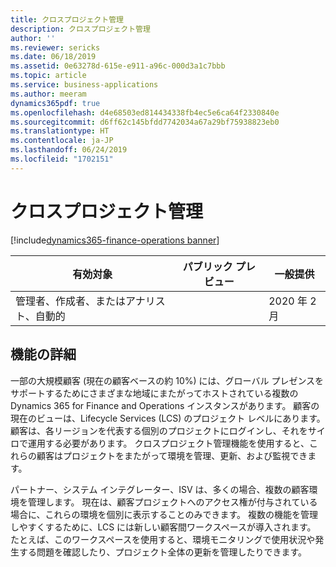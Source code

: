```yaml
---
title: クロスプロジェクト管理
description: クロスプロジェクト管理
author: ''
ms.reviewer: sericks
ms.date: 06/18/2019
ms.assetid: 0e63278d-615e-e911-a96c-000d3a1c7bbb
ms.topic: article
ms.service: business-applications
ms.author: meeram
dynamics365pdf: true
ms.openlocfilehash: d4e68503ed814434338fb4ec5e6ca64f2330840e
ms.sourcegitcommit: d6ff62c145bfdd7742034a67a29bf75938823eb0
ms.translationtype: HT
ms.contentlocale: ja-JP
ms.lasthandoff: 06/24/2019
ms.locfileid: "1702151"
---
```

# <a name="cross-project-management"></a>クロスプロジェクト管理
[!include[dynamics365-finance-operations banner](../includes/dynamics365-finance-operations.md)]

| 有効対象    |  パブリック プレビュー | 一般提供 | 
| ---------- | ---------- |---------- |
|管理者、作成者、またはアナリスト、自動的|| 2020 年 2 月|






## <a name="feature-details"></a>機能の詳細
<!--feature detail start -->
一部の大規模顧客 (現在の顧客ベースの約 10%) には、グローバル プレゼンスをサポートするためにさまざまな地域にまたがってホストされている複数の Dynamics 365 for Finance and Operations インスタンスがあります。 顧客の現在のビューは、Lifecycle Services (LCS) のプロジェクト レベルにあります。 顧客は、各リージョンを代表する個別のプロジェクトにログインし、それをサイロで運用する必要があります。 クロスプロジェクト管理機能を使用すると、これらの顧客はプロジェクトをまたがって環境を管理、更新、および監視できます。 

パートナー、システム インテグレーター、ISV は、多くの場合、複数の顧客環境を管理します。 現在は、顧客プロジェクトへのアクセス権が付与されている場合に、これらの環境を個別に表示することのみできます。 複数の機能を管理しやすくするために、LCS には新しい顧客間ワークスペースが導入されます。 たとえば、このワークスペースを使用すると、環境モニタリングで使用状況や発生する問題を確認したり、プロジェクト全体の更新を管理したりできます。
<!--feature detail end -->










